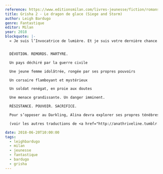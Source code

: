 ```yaml
---
reference: https://www.editionsmilan.com/livres-jeunesse/fiction/romans-ados/le-dragon-de-glace
title: Grisha 2 - Le dragon de glace (Siege and Storm)
author: Leigh Bardugo
genre: Fantastique
editor: Milan
year: 2018
blockquote: |-
  « Je suis l’Invocatrice de lumière. Et je suis votre dernière chance.»


  DÉVOTION. REMORDS. MARTYRE.

  Un pays déchiré par la guerre civile

  Une jeune femme idolâtrée, rongée par ses propres pouvoirs

  Un corsaire flamboyant et mystérieux

  Un soldat renégat, en proie aux doutes

  Une menace grandissante. Un danger imminent.

  RÉSISTANCE. POUVOIR. SACRIFICE.

  Pour s’opposer au Darkling, Alina devra explorer ses propres ténèbres. Au risque d’y perdre sa lumière.

  (voir les autres traductions de <a href="http://anathriveline.tumblr.com/tagged/bardugo" target="_blank">Leigh Bardugo</a>)

date: 2018-06-20T10:00:00
tags:
  - leighbardugo
  - milan
  - jeunesse
  - fantastique
  - bardugo
  - grisha
---
```

